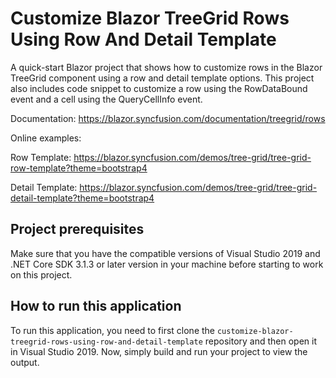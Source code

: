 # Customize Blazor TreeGrid Rows Using Row And Detail Template
A quick-start Blazor project that shows how to customize rows in the Blazor TreeGrid component using a row and detail template options. This project also includes code snippet to customize a row using the RowDataBound event and a cell using the QueryCellInfo event.

Documentation: https://blazor.syncfusion.com/documentation/treegrid/rows

Online examples: 

Row Template: https://blazor.syncfusion.com/demos/tree-grid/tree-grid-row-template?theme=bootstrap4

Detail Template: https://blazor.syncfusion.com/demos/tree-grid/tree-grid-detail-template?theme=bootstrap4

## Project prerequisites
Make sure that you have the compatible versions of Visual Studio 2019 and .NET Core SDK 3.1.3 or later version in your machine before starting to work on this project.

## How to run this application
To run this application, you need to first clone the `customize-blazor-treegrid-rows-using-row-and-detail-template` repository and then open it in Visual Studio 2019. Now, simply build and run your project to view the output.

